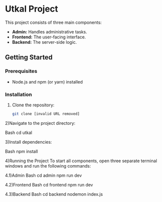 # Utkal Project

This project consists of three main components:

* **Admin:** Handles administrative tasks.
* **Frontend:** The user-facing interface.
* **Backend:** The server-side logic.

## Getting Started

### Prerequisites
* Node.js and npm (or yarn) installed

### Installation
1. Clone the repository:
   ```bash
   git clone [invalid URL removed]
2)Navigate to the project directory:

Bash
cd utkal

3)Install dependencies:

Bash
npm install

4)Running the Project
To start all components, open three separate terminal windows and run the following commands:

4.1)Admin
Bash
cd admin
npm run dev

4.2)Frontend
Bash
cd frontend
npm run dev

4.3)Backend
Bash
cd backend
nodemon index.js
